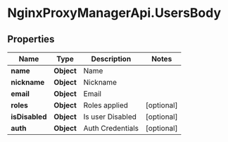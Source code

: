 # NginxProxyManagerApi.UsersBody

## Properties
Name | Type | Description | Notes
------------ | ------------- | ------------- | -------------
**name** | **Object** | Name | 
**nickname** | **Object** | Nickname | 
**email** | **Object** | Email | 
**roles** | **Object** | Roles applied | [optional] 
**isDisabled** | **Object** | Is user Disabled | [optional] 
**auth** | **Object** | Auth Credentials | [optional] 
